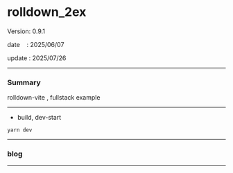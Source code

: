 ﻿# rolldown_2ex

 Version: 0.9.1

 date    : 2025/06/07
 
 update  : 2025/07/26

***
### Summary

rolldown-vite , fullstack example

***
* build, dev-start

```
yarn dev
```

***
### blog 

***


